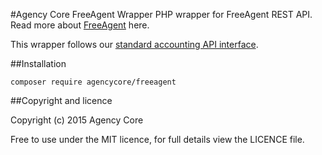 #Agency Core FreeAgent Wrapper
PHP wrapper for FreeAgent REST API.  Read more about [FreeAgent](http://freeagent.com) here.

This wrapper follows our [standard accounting API interface](https://github.com/agencycore/accounting).

##Installation

    composer require agencycore/freeagent

##Copyright and licence

Copyright (c) 2015 Agency Core

Free to use under the MIT licence, for full details view the LICENCE file.